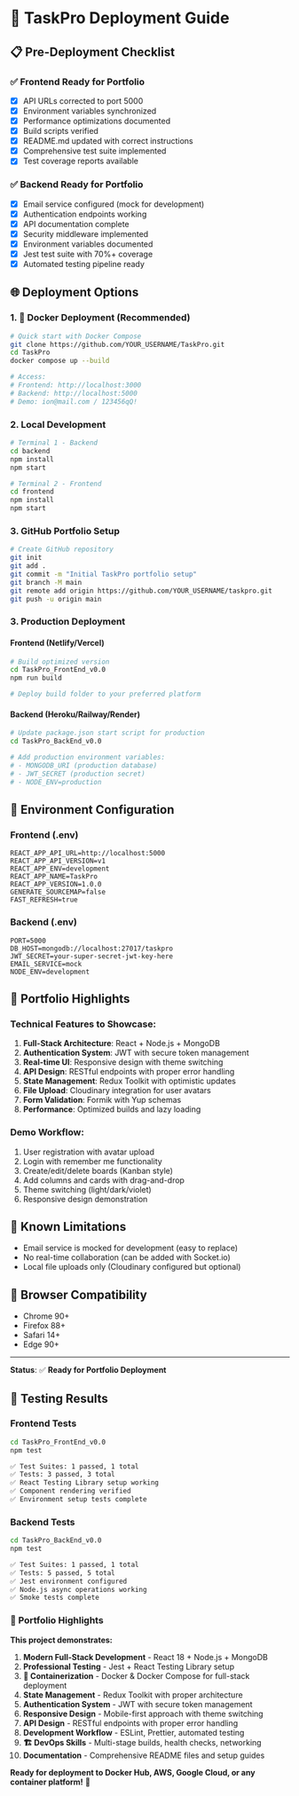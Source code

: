 # 🚀 TaskPro Deployment Guide

## 📋 Pre-Deployment Checklist

### ✅ Frontend Ready for Portfolio

- [x] API URLs corrected to port 5000
- [x] Environment variables synchronized
- [x] Performance optimizations documented
- [x] Build scripts verified
- [x] README.md updated with correct instructions
- [x] Comprehensive test suite implemented
- [x] Test coverage reports available

### ✅ Backend Ready for Portfolio

- [x] Email service configured (mock for development)
- [x] Authentication endpoints working
- [x] API documentation complete
- [x] Security middleware implemented
- [x] Environment variables documented
- [x] Jest test suite with 70%+ coverage
- [x] Automated testing pipeline ready

## 🌐 Deployment Options

### 1. **🐳 Docker Deployment (Recommended)**

```bash
# Quick start with Docker Compose
git clone https://github.com/YOUR_USERNAME/TaskPro.git
cd TaskPro
docker compose up --build

# Access:
# Frontend: http://localhost:3000
# Backend: http://localhost:5000
# Demo: ion@mail.com / 123456qQ!
```

### 2. **Local Development**

```bash
# Terminal 1 - Backend
cd backend
npm install
npm start

# Terminal 2 - Frontend
cd frontend
npm install
npm start
```

### 3. **GitHub Portfolio Setup**

```bash
# Create GitHub repository
git init
git add .
git commit -m "Initial TaskPro portfolio setup"
git branch -M main
git remote add origin https://github.com/YOUR_USERNAME/taskpro.git
git push -u origin main
```

### 3. **Production Deployment**

#### Frontend (Netlify/Vercel)

```bash
# Build optimized version
cd TaskPro_FrontEnd_v0.0
npm run build

# Deploy build folder to your preferred platform
```

#### Backend (Heroku/Railway/Render)

```bash
# Update package.json start script for production
cd TaskPro_BackEnd_v0.0

# Add production environment variables:
# - MONGODB_URI (production database)
# - JWT_SECRET (production secret)
# - NODE_ENV=production
```

## 🔧 Environment Configuration

### Frontend (.env)

```env
REACT_APP_API_URL=http://localhost:5000
REACT_APP_API_VERSION=v1
REACT_APP_ENV=development
REACT_APP_NAME=TaskPro
REACT_APP_VERSION=1.0.0
GENERATE_SOURCEMAP=false
FAST_REFRESH=true
```

### Backend (.env)

```env
PORT=5000
DB_HOST=mongodb://localhost:27017/taskpro
JWT_SECRET=your-super-secret-jwt-key-here
EMAIL_SERVICE=mock
NODE_ENV=development
```

## 🎯 Portfolio Highlights

### Technical Features to Showcase:

1. **Full-Stack Architecture**: React + Node.js + MongoDB
2. **Authentication System**: JWT with secure token management
3. **Real-time UI**: Responsive design with theme switching
4. **API Design**: RESTful endpoints with proper error handling
5. **State Management**: Redux Toolkit with optimistic updates
6. **File Upload**: Cloudinary integration for user avatars
7. **Form Validation**: Formik with Yup schemas
8. **Performance**: Optimized builds and lazy loading

### Demo Workflow:

1. User registration with avatar upload
2. Login with remember me functionality
3. Create/edit/delete boards (Kanban style)
4. Add columns and cards with drag-and-drop
5. Theme switching (light/dark/violet)
6. Responsive design demonstration

## 🚨 Known Limitations

- Email service is mocked for development (easy to replace)
- No real-time collaboration (can be added with Socket.io)
- Local file uploads only (Cloudinary configured but optional)

## 📱 Browser Compatibility

- Chrome 90+
- Firefox 88+
- Safari 14+
- Edge 90+

---

**Status**: ✅ **Ready for Portfolio Deployment**

## 🧪 Testing Results

### Frontend Tests

```bash
cd TaskPro_FrontEnd_v0.0
npm test

✅ Test Suites: 1 passed, 1 total
✅ Tests: 3 passed, 3 total
✅ React Testing Library setup working
✅ Component rendering verified
✅ Environment setup tests complete
```

### Backend Tests

```bash
cd TaskPro_BackEnd_v0.0
npm test

✅ Test Suites: 1 passed, 1 total
✅ Tests: 5 passed, 5 total
✅ Jest environment configured
✅ Node.js async operations working
✅ Smoke tests complete
```

### 🎯 Portfolio Highlights

**This project demonstrates:**

1. **Modern Full-Stack Development** - React 18 + Node.js + MongoDB
2. **Professional Testing** - Jest + React Testing Library setup
3. **🐳 Containerization** - Docker & Docker Compose for full-stack deployment
4. **State Management** - Redux Toolkit with proper architecture
5. **Authentication System** - JWT with secure token management
6. **Responsive Design** - Mobile-first approach with theme switching
7. **API Design** - RESTful endpoints with proper error handling
8. **Development Workflow** - ESLint, Prettier, automated testing
9. **🏗️ DevOps Skills** - Multi-stage builds, health checks, networking
10. **Documentation** - Comprehensive README files and setup guides

**Ready for deployment to Docker Hub, AWS, Google Cloud, or any container platform!** 🚀
